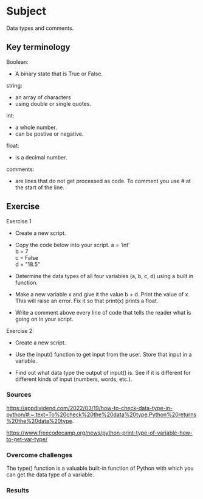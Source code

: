 # Subject
Data types and comments.

## Key terminology
Boolean:  
- A binary state that is True or False.  

string:  
- an array of characters
- using double or single quotes.  

int:  
- a whole number.
- can be postive or negative.  

float:  
- is a decimal number.  

comments:  
- are lines that do not get processed as code. To comment you use # at the start of the line. 

## Exercise  
Exercise 1  
- Create a new script.  

- Copy the code below into your script.
a = 'int'  
b = 7  
c = False  
d = "18.5"  

- Determine the data types of all four variables (a, b, c, d) using a built in function.  

- Make a new variable x and give it the value b + d. Print the value of x. This will raise an error. Fix it so that print(x) prints a float.  

- Write a comment above every line of code that tells the reader what is going on in your script.  
  
Exercise 2:  
- Create a new script.  

- Use the input() function to get input from the user. Store that input in a variable.  

- Find out what data type the output of input() is. See if it is different for different kinds of input (numbers, words, etc.).


### Sources
https://appdividend.com/2022/03/19/how-to-check-data-type-in-python/#:~:text=To%20check%20the%20data%20type,Python%20returns%20the%20data%20type.  

https://www.freecodecamp.org/news/python-print-type-of-variable-how-to-get-var-type/

### Overcome challenges
The type() function is a valuable built-in function of Python with which you can get the data type of a variable.

### Results